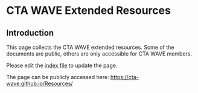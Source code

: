 # CTA WAVE Extended Resources

## Introduction
This page collects the CTA WAVE extended resources. Some of the documents are public, others are only accessible for CTA WAVE members. 

Please edit the [index file](./docs/index.md) to update the page.

The page can be publicly accessed here: https://cta-wave.github.io/Resources/
